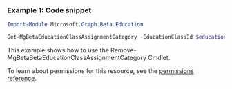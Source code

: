 ### Example 1: Code snippet

```powershellImport-Module Microsoft.Graph.Beta.Education

Get-MgBetaEducationClassAssignmentCategory -EducationClassId $educationClassId -EducationCategoryId $educationCategoryId
```
This example shows how to use the Remove-MgBetaBetaEducationClassAssignmentCategory Cmdlet.
To learn about permissions for this resource, see the [permissions reference](/graph/permissions-reference).

